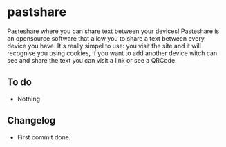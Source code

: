 # pastshare
Pasteshare where you can share text between your devices!
Pasteshare is an opensource software that allow you to share a text between every device you have. It's really simpel to use: you visit the site and it will recognise you using cookies, if you want to add another device witch can see and share the text you can visit a link or see a QRCode.

## To do
* Nothing

## Changelog
* First commit done.
